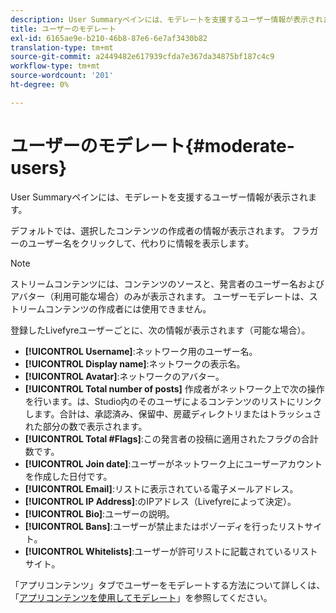 ```yaml
---
description: User Summaryペインには、モデレートを支援するユーザー情報が表示されます。
title: ユーザーのモデレート
exl-id: 6165ae9e-b210-46b8-87e6-6e7af3430b82
translation-type: tm+mt
source-git-commit: a2449482e617939cfda7e367da34875bf187c4c9
workflow-type: tm+mt
source-wordcount: '201'
ht-degree: 0%

---
```


# ユーザーのモデレート{#moderate-users}

User Summaryペインには、モデレートを支援するユーザー情報が表示されます。

デフォルトでは、選択したコンテンツの作成者の情報が表示されます。 フラガーのユーザー名をクリックして、代わりに情報を表示します。

>[!NOTE]
>
>ストリームコンテンツには、コンテンツのソースと、発言者のユーザー名およびアバター（利用可能な場合）のみが表示されます。 ユーザーモデレートは、ストリームコンテンツの作成者には使用できません。

登録したLivefyreユーザーごとに、次の情報が表示されます（可能な場合）。

* **[!UICONTROL Username]**:ネットワーク用のユーザー名。
* **[!UICONTROL Display name]**:ネットワークの表示名。
* **[!UICONTROL Avatar]**:ネットワークのアバター。
* **[!UICONTROL Total number of posts]** 作成者がネットワーク上で次の操作を行います。は、Studio内のそのユーザによるコンテンツのリストにリンクします。合計は、承認済み、保留中、房蔵ディレクトリまたはトラッシュされた部分の数で表示されます。
* **[!UICONTROL Total #Flags]**:この発言者の投稿に適用されたフラグの合計数です。
* **[!UICONTROL Join date]**:ユーザーがネットワーク上にユーザーアカウントを作成した日付です。
* **[!UICONTROL Email]**:リストに表示されている電子メールアドレス。
* **[!UICONTROL IP Address]**:のIPアドレス（Livefyreによって決定）。
* **[!UICONTROL Bio]**:ユーザーの説明。
* **[!UICONTROL Bans]**:ユーザーが禁止またはボゾーディを行ったリストサイト。
* **[!UICONTROL Whitelists]**:ユーザーが許可リストに記載されているリストサイト。

「アプリコンテンツ」タブでユーザーをモデレートする方法について詳しくは、「[アプリコンテンツを使用してモデレート](/help/using/c-features-livefyre/c-about-moderation/c-moderate-content-using-app-content.md#c_moderate_content_using_app_content)」を参照してください。
